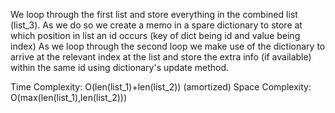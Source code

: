 We loop through the first list and store everything in the combined list (list_3).
As we do so we create a memo in a spare dictionary to store at which position in list an id occurs (key of dict being id and value being index)
As we loop through the second loop we make use of the dictionary to arrive at the relevant index at the list and store the extra info (if available) within the same id using dictionary's update method.
 
 Time Complexity: O(len(list_1)+len(list_2)) (amortized)
 Space Complexity: O(max(len(list_1),len(list_2)))
